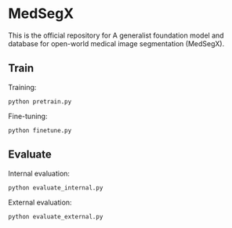 # MedSegX
This is the official repository for A generalist foundation model and database for open-world medical image segmentation (MedSegX).

## Train
Training:
```
python pretrain.py
```
Fine-tuning:
```
python finetune.py
```

## Evaluate
Internal evaluation:
```
python evaluate_internal.py
```
External evaluation:
```
python evaluate_external.py
```
